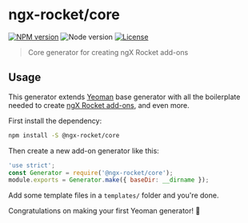 # ngx-rocket/core

[![NPM version](https://img.shields.io/npm/v/@ngx-rocket/core.svg)](https://www.npmjs.com/package/@ngx-rocket/core)
![Node version](https://img.shields.io/badge/node-%3E%3D6.0.0-brightgreen.svg)
[![License](https://img.shields.io/badge/license-MIT-blue.svg)](LICENSE)

> Core generator for creating ngX Rocket add-ons

## Usage

This generator extends [Yeoman](https://yeoman.io) base generator with all the boilerplate needed to create [ngX Rocket add-ons](), and even more.

First install the dependency:
```bash
npm install -S @ngx-rocket/core
```

Then create a new add-on generator like this:
```javascript
'use strict';
const Generator = require('@ngx-rocket/core');
module.exports = Generator.make({ baseDir: __dirname });
```

Add some template files in a `templates/` folder and you're done.
 
Congratulations on making your first Yeoman generator! :tada:
